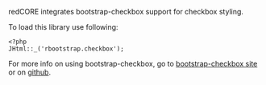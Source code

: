 redCORE integrates bootstrap-checkbox support for checkbox styling.

To load this library use following:

```
<?php 
JHtml::_('rbootstrap.checkbox');
```

For more info on using bootstrap-checkbox, go to [bootstrap-checkbox site](http://montrezorro.github.io/bootstrap-checkbox/) or on [github](https://github.com/montrezorro/bootstrap-checkbox).